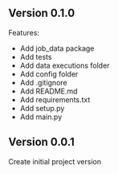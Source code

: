 
## Version 0.1.0
Features:
- Add job_data package
- Add tests
- Add data executions folder
- Add config folder
- Add .gitignore
- Add README.md
- Add requirements.txt
- Add setup.py
- Add main.py

## Version 0.0.1
Create initial project version
